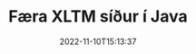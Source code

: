 ---
############################# Static ############################
layout: "auto-gen-merger"
date: 2022-11-10T15:13:37
draft: false
otherformats: pdf pps ppsx ppt pptx rtf tex vdx vsdm vsdx vssm vssx vstm vstx vsx vtx

############################# Head ############################
head_title: "Færa XLTM síður í Java"
head_description: "Færðu síður innan XLTM skjals í Java á hvaða stað sem er með því að nota forritaskil skjalasamruna."

############################# Header ############################
title: "Færa XLTM síður í Java"
description: "Færðu XLTM síður með nokkrum línum af Java kóða."
bg_image: "https://cms.admin.containerize.com/templates/aspose/App_Themes/V3/images/bg/header1.png"
bg_overlay: false
button:
    enable: true
    icon: "fas fa-arrow-down"
    label: "Sækja ókeypis prufuáskrift"
    link: "https://downloads.groupdocs.com/merger/java"

############################# SubMenu ############################
submenu:
    enable: true

    left:
        img_alt: "GroupDocs.Merger for Java"
        image: "https://cms.admin.containerize.com/templates/groupdocs/images/product-logos/90x90-noborder/groupdocs-merger-java.png"
        product: "GroupDocs.Merger"
        platform: "Java"

    middle:
        button:

            # button loop
            - link: "https://apireference.groupdocs.com/merger/java"
              text: "API tilvísun"

            # button loop
            - link: "https://github.com/groupdocs-merger"
              text: "Dæmi um kóða"

            # button loop
            - link: "https://products.groupdocs.app/merger/family"
              text: "Sýningar í beinni"

            # button loop
            - link: "https://purchase.groupdocs.com/pricing/merger/java"
              text: "Verðlag"

    right:
        link_download: "https://downloads.groupdocs.com/merger"
        link_learn: "https://docs.groupdocs.com/merger/java"
        link_buy: "https://purchase.groupdocs.com"

############################# About ############################
about:
    enable: true
    title: "Um GroupDocs.Merger for Java API"
    content: |
        [GroupDocs.Merger for Java](/is/merger/java/) býður upp á einfalda lausn til að sameinast á öruggan hátt og skipta á milli margra skjalasniða, þar á meðal PDF, Microsoft Office (Word, Excel, PowerPoint , OneNote), OpenDocument, HTML, myndir og mörg önnur innan Java forrita. Með því að bæta við örfáum línum af kóðanum skaltu framkvæma nokkrar skjalaaðgerðir eins og færa, fjarlægja, snúa, skipta um, draga út eða breyta stefnu síðna innan skjalanna. Skjalasamruna API styður einnig forskoðun skjalasíður sem mynd til að greina skjalabyggingu, snið og innihald á síðunni.
        
        GroupDocs.Merger API er rétti kosturinn fyrir fyrirtækjalausnir sem þarfnast flutningsaðgerða á skráarsíðum. Þessi API eru vel studd á öllum helstu stýrikerfum og kerfum þar á meðal J2SE 7.0 (1.7), J2SE 8.0 (1.8), Java 10.

############################# Steps ############################
steps:
    enable: true
    title_left: "Færa XLTM skráarsíður í Java"
    content_left: |
        [GroupDocs.Merger for Java](/is/merger/java/) auðveldar Java forriturum að færa síður í XLTM skrá með því að útfæra nokkur auðveld skref .
        
        * Frumstilltu **MoveOptions** til að tilgreina núverandi og ný blaðsíðunúmer.
        * Búðu til nýtt tilvik af **Merger** og sendu frumskjalsslóð sem byggingarbreytu.
        * Hringdu í **movePage** og sendu **MoveOptions** hlutinn.
        * Hringdu í **Save** og tilgreindu skráarslóðina til að vista skjalið sem myndast.

    title_right: "kerfis kröfur"
    content_right: |
        GroupDocs.Merger for Java API eru studd á öllum helstu kerfum og stýrikerfum. Áður en þú keyrir kóðann hér að neðan skaltu ganga úr skugga um að þú hafir eftirfarandi forsendur uppsettar á kerfinu þínu.

        * Stýrikerfi: Microsoft Windows, Linux, MacOS
        * Þróunarumhverfi: NetBeans, IntelliJ IDEA, Eclipse
        * Rammar: J2SE 7.0 (1.7), J2SE 8.0 (1.8), Java 10
        * Sæktu nýjustu útgáfuna af GroupDocs.Merger for Java frá [Maven](https://repository.groupdocs.com/webapp/#/artifacts/browse/tree/General/repo/com/groupdocs/groupdocs-merger)
         
    code: |
     {{% merger/additional-styles %}}
     {{< merger/code-merger title="Hvernig á að færa XLTM skráarsíður með því að nota Java dæmikóða">}}

        ```java    
        // Færðu XLTM skráarsíður með því að nota GroupDocs.Merger API
        int pageNumber = 6;
        int newPageNumber = 1;

        // Frumstilla MoveOptions flokkinn til að tilgreina núverandi og ný blaðsíðunúmer
        MoveOptions moveOptions = new MoveOptions(pageNumber, newPageNumber);

        // Staðfestu samruna með inntaksskjali XLTM
        Merger merger = new Merger("input.xltm");

        // Hringdu í movePage aðferðina og sendu MoveOptions hlutinn til hennar
        merger.movePage(moveOptions);
    
        // Hringdu í vistunaraðferðina og sendu viðeigandi skráarslóð til að vista úttaksskjalið
        merger.save("output.xltm");
        ```
     {{< /merger/code-merger >}}

############################# Demos ############################
demos:
    enable: true
    title: "Sýningar í beinni - Færðu XLTM síður á netinu"
    content: |
       Færðu XLTM skráarsíður núna með því að fara á [GroupDocs.Merger Live Demos](https://products.groupdocs.app/splitter/move-pages/xltm) vefsíðu.
       Lifandi kynningin hefur eftirfarandi kosti.
        
############################# About Formats ############################
about_formats:
    enable: true

############################# More Formats ############################
more_formats:
    enable: true
    title: "Færa síður af öðrum skjalasniðum"
    content: |
        Java skjöl sameining og skipt API fyrir skráarsnið og myndir. Færðu nokkur af vinsælustu skráarsniðunum eins og fram kemur hér að neðan.

############################# Back to top ###############################
back_to_top:
    enable: true
---